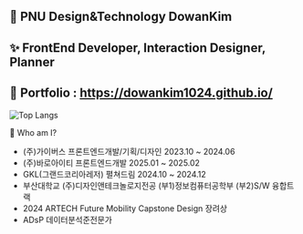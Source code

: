 ## 🔭 PNU Design&Technology DowanKim
## ✨ FrontEnd Developer, Interaction Designer, Planner
## 💬 Portfolio : https://dowankim1024.github.io/
![Top Langs](https://github-readme-stats.vercel.app/api/top-langs/?username=dowankim1024&layout=compact)

👑 Who am I?
- (주)가이버스 프론트엔드개발/기획/디자인 2023.10 ~ 2024.06
- (주)바로아이티 프론트엔드개발 2025.01 ~ 2025.02
- GKL(그랜드코리아레저) 펼쳐드림 2024.10 ~ 2024.12
- 부산대학교 (주)디자인앤테크놀로지전공 (부1)정보컴퓨터공학부 (부2)S/W 융합트랙
- 2024 ARTECH Future Mobility Capstone Design 장려상
- ADsP 데이터분석준전문가
<!--
**dowankim1024/dowankim1024** is a ✨ _special_ ✨ repository because its `README.md` (this file) appears on your GitHub profile.

Here are some ideas to get you started:

- 🔭 I’m currently working on ...
- 🌱 I’m currently learning ...
- 👯 I’m looking to collaborate on ...
- 🤔 I’m looking for help with ...
- 💬 Ask me about ...
- 📫 How to reach me: ...
- 😄 Pronouns: ...
- ⚡ Fun fact: ...
-->
